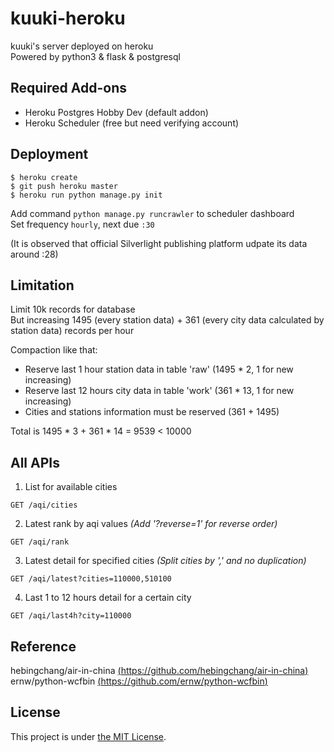 # kuuki-heroku
kuuki's server deployed on heroku  
Powered by python3 & flask & postgresql

## Required Add-ons
- Heroku Postgres Hobby Dev (default addon)
- Heroku Scheduler (free but need verifying account)

## Deployment
```
$ heroku create
$ git push heroku master
$ heroku run python manage.py init
```
Add command ```python manage.py runcrawler``` to scheduler dashboard  
Set frequency ```hourly```, next due ```:30```

(It is observed that official Silverlight publishing platform udpate its data around :28)

## Limitation
Limit 10k records for database  
But increasing 1495 (every station data) + 361 (every city data calculated by station data) records per hour

Compaction like that:
- Reserve last 1 hour station data in table 'raw' (1495 * 2, 1 for new increasing)
- Reserve last 12 hours city data in table 'work' (361 * 13, 1 for new increasing)
- Cities and stations information must be reserved (361 + 1495)

Total is 1495 * 3 + 361 * 14 = 9539 < 10000

## All APIs
1. List for available cities

```
GET /aqi/cities
```
2. Latest rank by aqi values *(Add '?reverse=1' for reverse order)*

```
GET /aqi/rank 
```
3. Latest detail for specified cities *(Split cities by ',' and no duplication)*

```
GET /aqi/latest?cities=110000,510100 
```
4. Last 1 to 12 hours detail for a certain city

```
GET /aqi/last4h?city=110000
```

## Reference
hebingchang/air-in-china [(https://github.com/hebingchang/air-in-china)](https://github.com/hebingchang/air-in-china)  
ernw/python-wcfbin [(https://github.com/ernw/python-wcfbin)](https://github.com/ernw/python-wcfbin)

## License
This project is under [the MIT License](https://mit-license.org/).